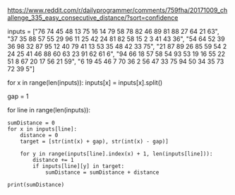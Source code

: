 https://www.reddit.com/r/dailyprogrammer/comments/759fha/20171009_challenge_335_easy_consecutive_distance/?sort=confidence

inputs = ["76 74 45 48 13 75 16 14 79 58 78 82 46 89 81 88 27 64 21 63",
          "37 35 88 57 55 29 96 11 25 42 24 81 82 58 15 2 3 41 43 36",
          "54 64 52 39 36 98 32 87 95 12 40 79 41 13 53 35 48 42 33 75",
          "21 87 89 26 85 59 54 2 24 25 41 46 88 60 63 23 91 62 61 6",
          "94 66 18 57 58 54 93 53 19 16 55 22 51 8 67 20 17 56 21 59",
          "6 19 45 46 7 70 36 2 56 47 33 75 94 50 34 35 73 72 39 5"]

for x in range(len(inputs)):
    inputs[x] = inputs[x].split()

gap = 1

for line in range(len(inputs)):

    sumDistance = 0
    for x in inputs[line]:
        distance = 0
        target = [str(int(x) + gap), str(int(x) - gap)]

        for y in range(inputs[line].index(x) + 1, len(inputs[line])):
            distance += 1
            if inputs[line][y] in target:
                sumDistance = sumDistance + distance

    print(sumDistance)
	
